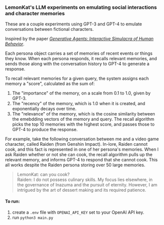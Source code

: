 ### LemonKat's LLM experiments on emulating social interactions and character memories

These are a couple experiments using GPT-3 and GPT-4 to emulate conversations between fictional characters.

Inspired by the paper [_Generative Agents: Interactive Simulacra of Human Behavior_](https://arxiv.org/abs/2304.03442).

Each persona object carries a set of memories of recent events or things they know. When each persona responds, it recalls relevant memories, and sends those along with the conversation history to GPT-4 to generate a response.

To recall relevant memories for a given query, the system assigns each memory a "score", calculated as the sum of:
1. The "importance" of the memory, on a scale from 0.1 to 1.0, given by GPT-3.
2. The "recency" of the memory, which is 1.0 when it is created, and exponentially decays over time.
3. The "relevance" of the memory, which is the cosine similarity between the emebdding vectors of the memory and query.
The recall algorithm picks the top 10 memories with the highest score, and passes those to GPT-4 to produce the response.

For example, take the following conversation between me and a video game character, called Raiden (from Genshin Impact). In-lore, Raiden cannot cook, and this fact is represented in one of her persona's memories. When I ask Raiden whether or not she can cook, the recall algorithm pulls up the relevant memory, and informs GPT-4 to respond that she cannot cook. This all works despite the Raiden persona storing over 50 large memories.


> LemonKat: can you cook?  
> Raiden: I do not possess culinary skills. My focus lies elsewhere, in the governance of Inazuma and the pursuit of eternity. However, I am intrigued by the art of dessert making and its required patience.

#### To run:
1. create a `.env` file with `OPENAI_API_KEY` set to your OpenAI API key.
2. run `python3 main.py`